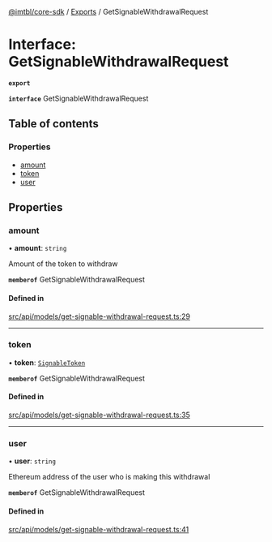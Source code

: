 [@imtbl/core-sdk](../README.md) / [Exports](../modules.md) / GetSignableWithdrawalRequest

# Interface: GetSignableWithdrawalRequest

**`export`** 

**`interface`** GetSignableWithdrawalRequest

## Table of contents

### Properties

- [amount](GetSignableWithdrawalRequest.md#amount)
- [token](GetSignableWithdrawalRequest.md#token)
- [user](GetSignableWithdrawalRequest.md#user)

## Properties

### amount

• **amount**: `string`

Amount of the token to withdraw

**`memberof`** GetSignableWithdrawalRequest

#### Defined in

[src/api/models/get-signable-withdrawal-request.ts:29](https://github.com/immutable/imx-core-sdk/blob/7204457/src/api/models/get-signable-withdrawal-request.ts#L29)

___

### token

• **token**: [`SignableToken`](SignableToken.md)

**`memberof`** GetSignableWithdrawalRequest

#### Defined in

[src/api/models/get-signable-withdrawal-request.ts:35](https://github.com/immutable/imx-core-sdk/blob/7204457/src/api/models/get-signable-withdrawal-request.ts#L35)

___

### user

• **user**: `string`

Ethereum address of the user who is making this withdrawal

**`memberof`** GetSignableWithdrawalRequest

#### Defined in

[src/api/models/get-signable-withdrawal-request.ts:41](https://github.com/immutable/imx-core-sdk/blob/7204457/src/api/models/get-signable-withdrawal-request.ts#L41)
